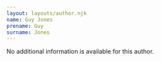 ```yaml
---
layout: layouts/author.njk
name: Guy Jones
prename: Guy
surname: Jones
---
```

No additional information is available for this author.
